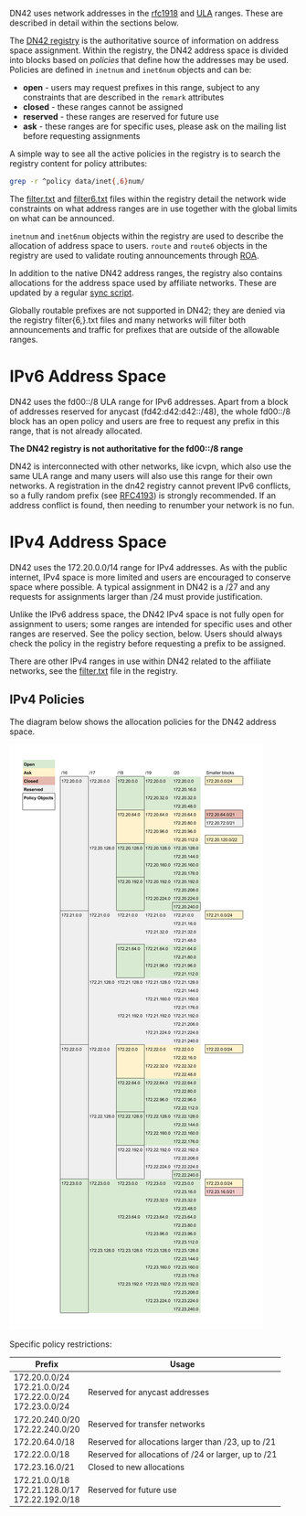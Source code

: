 DN42 uses network addresses in the [rfc1918](https://tools.ietf.org/html/rfc1918) and [ULA](https://tools.ietf.org/html/rfc4193) ranges. These are described in detail within the sections below. 

The [DN42 registry](https://git.dn42.dev/dn42/registry) is the authoritative source of information on address space assignment. Within the registry, the DN42 address space is divided into blocks based on _policies_ that define how the addresses may be used. Policies are defined in `inetnum` and `inet6num` objects and can be:

 - **open** - users may request prefixes in this range, subject to any constraints that are described in the `remark` attributes
 - **closed** - these ranges cannot be assigned
 - **reserved** - these ranges are reserved for future use
 - **ask** - these ranges are for specific uses, please ask on the mailing list before requesting assignments

A simple way to see all the active policies in the registry is to search the registry content for policy attributes:

```sh
grep -r ^policy data/inet{,6}num/
```

The [filter.txt](https://git.dn42.dev/dn42/registry/src/master/data/filter.txt) and [filter6.txt](https://git.dn42.dev/dn42/registry/src/master/data/filter6.txt) files within the registry detail the network wide constraints on what address ranges are in use together with the global limits on what can be announced. 

`inetnum` and `inet6num` objects within the registry are used to describe the allocation of address space to users. `route` and `route6` objects in the registry are used to validate routing announcements through [ROA](/howto/Bird2#route-origin-authorization). 

In addition to the native DN42 address ranges, the registry also contains allocations for the address space used by affiliate networks. These are updated by a regular [sync script](https://git.dn42.dev/dn42/registry-sync). 

Globally routable prefixes are not supported in DN42; they are denied via the registry filter{6,}.txt files and many networks will filter both announcements and traffic for prefixes that are outside of the allowable ranges.

# IPv6 Address Space

DN42 uses the fd00::/8 ULA range for IPv6 addresses. Apart from a block of addresses reserved for anycast (fd42:d42:d42::/48), the whole fd00::/8 block has an open policy and users are free to request any prefix in this range, that is not already allocated. 

**The DN42 registry is not authoritative for the fd00::/8 range**

DN42 is interconnected with other networks, like icvpn, which also use the same ULA range and many users will also use this range for their own networks. A registration in the dn42 registry cannot prevent IPv6 conflicts, so a fully random prefix (see [RFC4193](https://tools.ietf.org/html/rfc4193)) is strongly recommended. If an address conflict is found, then needing to renumber your network is no fun.

# IPv4 Address Space

DN42 uses the 172.20.0.0/14 range for IPv4 addresses. As with the public internet, IPv4 space is more limited and users are encouraged to conserve space where possible. A typical assignment in DN42 is a /27 and any requests for assignments larger than /24 must provide justification. 

Unlike the IPv6 address space, the DN42 IPv4 space is not fully open for assignment to users; some ranges are intended for specific uses and other ranges are reserved. See the policy section, below. Users should always check the policy in the registry before requesting a prefix to be assigned. 

There are other IPv4 ranges in use within DN42 related to the affiliate networks, see the [filter.txt](https://git.dn42.dev/dn42/registry/src/master/data/filter.txt) file in the registry. 

## IPv4 Policies

The diagram below shows the allocation policies for the DN42 address space. 

![Policy Map Image](/howto/images/PolicyMap.png)

Specific policy restrictions:

| Prefix | Usage |
|--------|-------|
| 172.20.0.0/24<br/>172.21.0.0/24<br/>172.22.0.0/24<br/>172.23.0.0/24 | Reserved for anycast addresses |
| 172.20.240.0/20<br/>172.22.240.0/20 | Reserved for transfer networks |
| 172.20.64.0/18 | Reserved for allocations larger than /23, up to /21 |
| 172.22.0.0/18 | Reserved for allocations of /24 or larger, up to /21 |
| 172.23.16.0/21 | Closed to new allocations |
| 172.21.0.0/18<br/>172.21.128.0/17<br/>172.22.192.0/18 | Reserved for future use |


